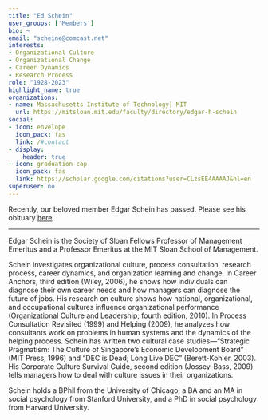 ```yaml
---
title: "Ed Schein"
user_groups: ['Members']
bio: ~
email: "scheine@comcast.net"
interests:
- Organizational Culture
- Organizational Change
- Career Dynamics
- Research Process
role: "1928-2023"
highlight_name: true
organizations:
- name: Massachusetts Institute of Technology| MIT
  url: https://mitsloan.mit.edu/faculty/directory/edgar-h-schein
social:
- icon: envelope
  icon_pack: fas
  link: /#contact
- display:
    header: true
- icon: graduation-cap
  icon_pack: fas
  link: https://scholar.google.com/citations?user=CLzsEE4AAAAJ&hl=en
superuser: no
---
```


Recently, our beloved member Edgar Schein has passed. Please see his obituary [here](https://news.mit.edu/2023/remembering-professor-emeritus-edgar-schein-0303).

---

Edgar Schein is the Society of Sloan Fellows Professor of Management Emeritus and a Professor Emeritus at the MIT Sloan School of Management.

Schein investigates organizational culture, process consultation, research process, career dynamics, and organization learning and change. In Career Anchors, third edition (Wiley, 2006), he shows how individuals can diagnose their own career needs and how managers can diagnose the future of jobs. His research on culture shows how national, organizational, and occupational cultures influence organizational performance (Organizational Culture and Leadership, fourth edition, 2010). In Process Consultation Revisited (1999) and Helping (2009), he analyzes how consultants work on problems in human systems and the dynamics of the helping process. Schein has written two cultural case studies—“Strategic Pragmatism: The Culture of Singapore’s Economic Development Board” (MIT Press, 1996) and “DEC is Dead; Long Live DEC” (Berett-Kohler, 2003). His Corporate Culture Survival Guide, second edition (Jossey-Bass, 2009) tells managers how to deal with culture issues in their organizations.

Schein holds a BPhil from the University of Chicago, a BA and an MA in social psychology from Stanford University, and a PhD in social psychology from Harvard University.